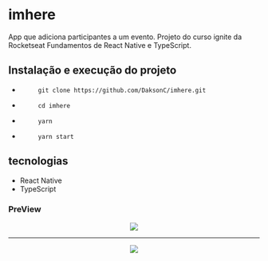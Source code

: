 # imhere
App que adiciona participantes a um evento.
Projeto do curso ignite da Rocketseat Fundamentos de React Native e TypeScript.

## Instalação e execução do projeto

-          git clone https://github.com/DaksonC/imhere.git
-          cd imhere
-          yarn
-          yarn start

## tecnologias

- React Native
- TypeScript

### PreView

<div align="center">
<img src="https://user-images.githubusercontent.com/81385265/197097126-397d5382-bbfe-489a-a584-946e9beedb32.png" />
</div>
<hr />
<div align="center">
<img src="https://user-images.githubusercontent.com/81385265/197097668-39e5b263-75c5-4546-bc21-fd0716036555.png" />
</div>
